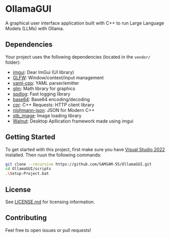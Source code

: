 # OllamaGUI

A graphical user interface application built with C++ to run Large Language Models (LLMs) with Ollama.

## Dependencies

Your project uses the following dependencies (located in the `vendor/` folder):

- [imgui](vendor/imgui): Dear ImGui (UI library)
- [GLFW](vendor/GLFW): Window/context/input management
- [yaml-cpp](vendor/yaml-cpp): YAML parser/emitter
- [glm](vendor/glm): Math library for graphics
- [spdlog](vendor/spdlog): Fast logging library
- [base64](vendor/base64): Base64 encoding/decoding
- [cpr](vendor/cpr): C++ Requests: HTTP client library
- [nlohmann-json](vendor/nlohmann-json): JSON for Modern C++
- [stb_image](vendor/stb_image): Image loading library
- [Walnut](Walnut/Source/Walnut/): Desktop Apllication framework made using imgui

## Getting Started

To get started with this project, first make sure you have [Visual Studio 2022](https://visualstudio.microsoft.com/) installed. Then ruun the following commands:
```bash
git clone --recursive https://github.com/SAMSAM-55/OllamaGUI.git
cd OllamaGUI/scripts
.\Setup-Project.bat
```

## License

See [LICENSE.md](LICENSE.md) for licensing information.

## Contributing

Feel free to open issues or pull requests!
